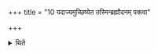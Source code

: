 +++
title = "10 यदाज्यमुच्छिष्येत तस्मिन्ब्रह्मौदनम् पक्त्वा"

+++

<details><summary>थिते</summary>

यदाज्यमुच्छिष्येत तस्मिन्ब्रह्मौदनं पक्त्वा चतुरो ब्राह्मणान्भोजयेत् । चतुःशरावं वौदनं पक्त्वा तद्व्यञ्जनं भोजयेत् १०
</details>

